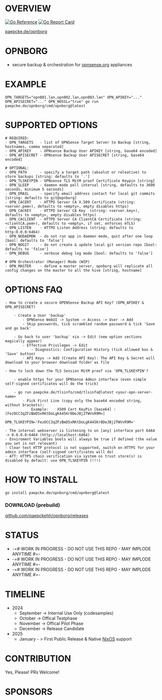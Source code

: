 # OVERVIEW 
[![Go Reference](https://pkg.go.dev/badge/paepcke.de/opnborg.svg)](https://pkg.go.dev/paepcke.de/opnborg) 
[![Go Report Card](https://goreportcard.com/badge/paepcke.de/opnborg)](https://goreportcard.com/report/paepcke.de/opnborg) 

[paepcke.de/opnborg](https://paepcke.de/opnborg/)

# OPNBORG 

- secure backup & orchestration for [opnsense.org](https://opnsense.org/) appliances
  
# EXAMPLE 
```
OPN_TARGETS="opn001.lan,opn002.lan,opn003.lan" OPN_APIKEY="..." OPN_APISECRET="..." OPN_NOSSL="true" go run paepcke.de/opnborg/cmd/opnborg@latest
```

# SUPPORTED OPTIONS 

```
# REQUIRED: 
- OPN_TARGETS   - list of OPNSense Target Server to Backup [string, hostnames, comma separated]
- OPN_APIKEY    - OPNsense Backup User APIKEY [string, base64 encoded]
- OPN_APISECRET - OPNsense Backup User APISECRET [string, base64 encoded]

# OPTIONAL:
- OPN_PATH      - specify a target path (absolut or releative) to store backups [string: defaults to '.']
- OPN_TLSKEYPIN - OPNsense TLS MitM proof Certificate Keypin [string]
- OPN_SLEEP     - daemon mode poll interval [string, defaults to 3600 seconds, minimum 5 seconds]
- OPN_EMAIL     - specify email address contact for local git commits [string: defaults to git@opnborg]
- OPN_CACERT    - HTTPD Server CA X.509 Certificate (string: <server.pem>), defaults to <empty>, empty disables https)
- OPN_CACKEY    - HTTPD Server CA Key  (string: <server.key>), defaults to <empty>, empty disables https)
- OPN_CACLIENT  - HTTPD Server CA ClientCA Certificate (string: <clientCA.pem>), defaults to <empty>, if set, enforces mTLS)
- OPN_LISTEN    - HTTPD Listen Address (string: defaults to http:0.0.0:6464)
- OPN_NODAEMON  - do not run app in daemon mode, quit after one loop [bool: defaults to 'false']
- OPN_NOGIT     - do not create & update local git version repo [bool: defaults to 'false']
- OPN_DEBUG     - verbose debug log mode [bool: defaults to 'false']

# OPN Orchestrator (Manager) Mode (WIP)
- OPN_MASTER    - define a master server, opnborg will replicate all config changes on the master to all the hive [string, hostname]
```
# OPTIONS FAQ

```
- How to create a secure OPENSense Backup API Key? (OPN_APIKEY & OPN_APISECRET)
    
    - Create a User 'backup' 
        - OPNSense WebUI -> System -> Access -> User -> Add 
        - Skip passwords, tick scrambled random password & tick 'Save and go back' 
    
    - Go back to user 'backup' via -> Edit (new option sections magically appear)
        - Effective Privileges -> Edit 
            - Diagnostics: Configuration History (tick allowed box & 'Save' button)
        - API Keys -> Add (Create API Key): The API Key & Secret will download to your browser download folder as file

- How to lock down the TLS Session MitM proof via 'OPN_TLSKEYPIN'? 
    
    - enable https for your OPNSense Admin interface (even simple self-signed certificates will do the trick)
    
    - go run paepcke.de/tlsinfo/cmd/tlsinfo@latest <your-opn-server-name>
        - Pick First Line (copy only the base64 encoded string, without brackets): 
            Example:    X509 Cert KeyPin [base64] : [FezOCC3qZFzBmD5xRKtDoLgK445Kr0DeJBj2TWVvR9M=]
                        OPN_TLSKEYPIN='FezOCC3qZFzBmD5xRKtDoLgK445Kr0DeJBj2TWVvR9M='

- The internal webserver is listening to on [any] interface port 6464 -> 0.0.0.0:6464 (http://localhost:6464) 
- Enviroment Variables bools will always be true if defined (the value you set is not relevant)
- Clear text HTTP protocol is not supported, switch on HTTPS for your admin interface (self-signed certificates will do)
- ATT: HTTPS chain verification via system os trust store(s) is disabled by default: use OPN_TLSKEYPIN (!!!)
```

# HOW TO INSTALL

```
go install paepcke.de/opnborg/cmd/opnborg@latest
```

### DOWNLOAD (prebuild)

[github.com/paepckehh/opnborg/releases](https://github.com/paepckehh/opnborg/releases)


# STATUS

 - -=# WORK IN PROGRESS - DO NOT USE THIS REPO - MAY IMPLODE ANYTIME #=- 
 - -=# WORK IN PROGRESS - DO NOT USE THIS REPO - MAY IMPLODE ANYTIME #=- 
 - -=# WORK IN PROGRESS - DO NOT USE THIS REPO - MAY IMPLODE ANYTIME #=- 

# TIMELINE 

 - 2024
    - September -> Internal Use Only (codesamples)
    - October   -> Offical Testphase 
    - November  -> Offical Pilot Phase
    - December  -> Release Candidate
 - 2025
    - January - > First Public Release & Native [NixOS](https://github.com/nixos) support

# CONTRIBUTION

Yes, Please! PRs Welcome! 

# SPONSORS 




